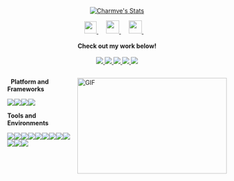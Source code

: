 <p align="center">
  <a href="https://github.com/EaxMov" class="rich-diff-level-one">
    <img src="https://github-readme-stats.vercel.app/api?username=EaxMov&show_icons=true&count_private=true&hide=prs&theme=default_repocard" alt="Charmve's Stats" >
    <!-- &hide=issues
    <img src="https://github-readme-stats.vercel.app/api?username=EaxMov&show_icons=true&count_private=true&hide=prs&theme=default_repocard" alt="Charmve's Stats" >
    -->
  </a>
</p>

<p align="center">
  <a href= "https://imgconvert.csdnimg.cn/aHR0cHM6Ly9tbWJpei5xcGljLmNuL21tYml6X3BuZy9aTmRoV05pYjNJUkIzZk5ldWVGZEQ4YnZ4cXlzbXRtRktUTGdFSXZOMUdnTHhDNXV0Y1VBZVJ0T0lJa0hTZTVnVGowamVtZUVOQTJJMHhiU0xjQ3VrVVEvNjQw?x-oss-process=image/format,png" target="_blank" alt="WeChat" title="WeChat">
    <img src="https://img.icons8.com/ios-filled/50/000000/weixing.png" width="28px"/>
  </a>
  &emsp;
  <a href="https://blog.csdn.net/weixin_45784423?spm=1010.2135.3001.5421" target="_blank" alt="CSDN" title="CSDN">
    <img src="https://img.icons8.com/material/48/000000/csdn.png" width="30px"/>
  </a>
  &emsp;
  <a href="https://space.bilibili.com/5591289" target="_blank" alt="Bilibili" title="Bilibili">
    <img src="https://user-images.githubusercontent.com/29084184/129467562-a754907c-c128-40d0-80ad-86e89bdda3d6.png" width="30px"/>
  </a> 
  &emsp;
  <br><br>
  <strong>Check out my work below!</strong>
  <br><br>
  <a href="https://github.com/EaxMov">
    <img src="https://badges.pufler.dev/visits/EaxMov/EaxMov?style=flat-square&color=black&logo=github">
  </a>
  <a href="https://github.com/EaxMov">
    <img src="https://badges.pufler.dev/years/EaxMov?style=flat-square&color=black&logo=github">
  </a>
  <a href="https://github.com/EaxMov?tab=repositories">
    <img src="https://badges.pufler.dev/repos/EaxMov?style=flat-square&color=black&logo=github">
  </a>
  <a href="https://gist.github.com/EaxMov">
    <img src="https://badges.pufler.dev/gists/EaxMov?style=flat-square&color=black&logo=github">
  </a>
  <a href="https://github.com/EaxMov">
    <img src="https://badges.pufler.dev/commits/monthly/EaxMov?style=flat-square&color=black&logo=github">
  </a>
</p>

<h2></h2>

<img align="right" alt="GIF" src="https://github.com/abhisheknaiidu/abhisheknaiidu/blob/master/code.gif?raw=true" width="343" height="220" title="Do what you like, and do it best!"> &nbsp;&nbsp;**Platform and Frameworks**

<code>[![](https://img.shields.io/badge/MBP-BigSur-282d38?style=flat-square&logo=Apple&logoColor=ffffff)](https://code.visualstudio.com/)</code><code>[![](https://img.shields.io/badge/Windows-10-3870b3?style=flat-square&logo=Windows&logoColor=ffffff)](https://code.visualstudio.com/)</code><code>[![](https://img.shields.io/badge/IDE-Visual%20Studio%20Code-3a83cb?style=flat-square&logo=Visual%20Studio%20Code&logoColor=ffffff)](https://code.visualstudio.com/)</code><code>[![](https://img.shields.io/badge/Git-git-204ECF?style=flat-square&logo=Git&logoColor=ffffff)](https://developer.mozilla.org/zh-CN/docs/Web/CSS)</code>

**Tools and Environments**

<code>[![](https://img.shields.io/badge/-HTML5-E34F26?style=flat-square&logo=HTML5&logoColor=ffffff)](https://www.typescriptlang.org/)</code><code>[![](https://img.shields.io/badge/-JavaScript-F7DF1E?style=flat-square&logo=JavaScript&logoColor=ffffff)](https://www.typescriptlang.org/)</code><code>[![](https://img.shields.io/badge/-CSS3-1572B6?style=flat-square&logo=CSS3&logoColor=ffffff)](https://developer.mozilla.org/zh-CN/docs/Web/CSS)</code><code>[![](https://img.shields.io/badge/-Vue.js-4FC08D?style=flat-square&logo=Vue.js&logoColor=ffffff)](https://v3.cn.vuejs.org/)</code><code>[![](https://img.shields.io/badge/-NPM-CB3837?style=flat-square&logo=npm&logoColor=ffffff)](https://v3.cn.vuejs.org/)</code><code>[![](https://img.shields.io/badge/-TypeScript-3178C6?style=flat-square&logo=TypeScript&logoColor=ffffff)](https://www.typescriptlang.org/)</code><code>[![](https://img.shields.io/badge/-Sass-CC6699?style=flat-square&logo=Sass&logoColor=ffffff)](https://www.sass.hk/)</code><code>[![](https://img.shields.io/badge/-TypeScript-3178C6?style=flat-square&logo=TypeScript&logoColor=ffffff)](https://www.typescriptlang.org/)</code><code>[![](https://img.shields.io/badge/-TailwindCSS-55b6bb?style=flat-square&logo=Tailwind%20CSS&logoColor=ffffff)](https://www.tailwindcss.cn/)</code><code>[![](https://img.shields.io/badge/-Node.js-339933?style=flat-square&logo=Node.js&logoColor=ffffff)](http://nodejs.cn/)</code><code>[![](https://img.shields.io/badge/-Webpack-8DD6F9?style=flat-square&logo=Webpack&logoColor=ffffff)](http://nodejs.cn/)</code><code>[![](https://img.shields.io/badge/-Vite-646CFF?style=flat-square&logo=Vite&logoColor=ffffff)](http://nodejs.cn/)</code>



